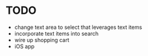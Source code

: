 # TODO
- change text area to select that leverages text items
- incorporate text items into search
- wire up shopping cart
- iOS app
